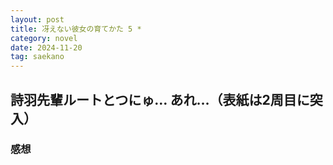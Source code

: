 ```yaml
---
layout: post
title: 冴えない彼女の育てかた 5 *
category: novel
date: 2024-11-20
tag: saekano
---
```


## 詩羽先輩ルートとつにゅ… あれ…（表紙は2周目に突入）

### 感想
